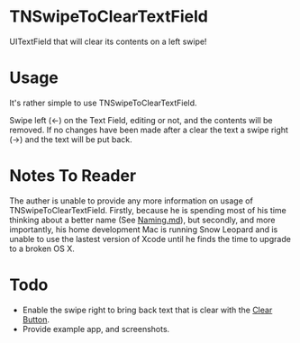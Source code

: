 TNSwipeToClearTextField
=======================

UITextField that will clear its contents on a left swipe!

Usage
=====

It's rather simple to use TNSwipeToClearTextField.

Swipe left (<-) on the Text Field, editing or not, and the contents will be removed. If no changes have been made after a clear the text a swipe right (->) and the text will be put back.

Notes To Reader
===============

The auther is unable to provide any more information on usage of TNSwipeToClearTextField. Firstly, because he is spending most of his time thinking about a better name (See [Naming.md](http://github.com/nadinengland/TNSwipeToClearTextField/Naming.md)), but secondly, and more importantly, his home development Mac is running Snow Leopard and is unable to use the lastest version of Xcode until he finds the time to upgrade to a broken OS X.

Todo
====

- Enable the swipe right to bring back text that is clear with the [Clear Button](http://developer.apple.com/library/ios/documentation/uikit/reference/UITextField_Class/Reference/UITextField.html#//apple_ref/occ/instp/UITextField/clearButtonMode).
- Provide example app, and screenshots.
